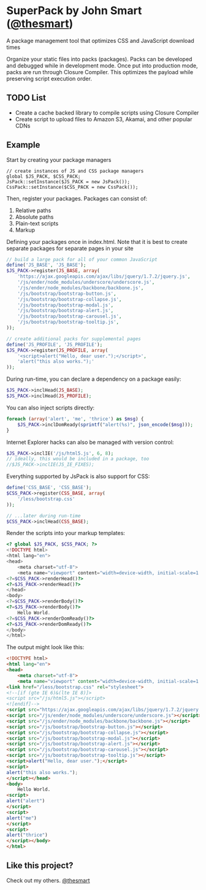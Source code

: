 SuperPack by John Smart ([@thesmart](https://github.com/thesmart))
=============

A package management tool that optimizes CSS and JavaScript download times

Organize your static files into packs (packages). Packs can be developed and debugged while in development mode. Once
put into production mode, packs are run through Closure Compiler.  This optimizes the payload while preserving script
execution order.

TODO List
---------

 * Create a cache backed library to compile scripts using Closure Compiler
 * Create script to upload files to Amazon S3, Akamai, and other popular CDNs

Example
-------

Start by creating your package managers

	// create instances of JS and CSS package managers
	global $JS_PACK, $CSS_PACK;
	JsPack::setInstance($JS_PACK = new JsPack());
	CssPack::setInstance($CSS_PACK = new CssPack());

Then, register your packages.  Packages can consist of:

 1. Relative paths
 1. Absolute paths
 1. Plain-text scripts
 1. Markup

Defining your packages once in index.html.  Note that it is best to create separate packages for separate pages in your site

```php
// build a large pack for all of your common JavaScript
define('JS_BASE', 'JS_BASE');
$JS_PACK->register(JS_BASE, array(
	'https://ajax.googleapis.com/ajax/libs/jquery/1.7.2/jquery.js',
	'/js/ender/node_modules/underscore/underscore.js',
	'/js/ender/node_modules/backbone/backbone.js',
	'/js/bootstrap/bootstrap-button.js',
	'/js/bootstrap/bootstrap-collapse.js',
	'/js/bootstrap/bootstrap-modal.js',
	'/js/bootstrap/bootstrap-alert.js',
	'/js/bootstrap/bootstrap-carousel.js',
	'/js/bootstrap/bootstrap-tooltip.js',
));

// create additional packs for supplemental pages
define('JS_PROFILE', 'JS_PROFILE');
$JS_PACK->register(JS_PROFILE, array(
	'<script>alert("Hello, dear user.");</script>',
	'alert("this also works.");'
));
```

During run-time, you can declare a dependency on a package easily:

```php
$JS_PACK->inclHead(JS_BASE);
$JS_PACK->inclHead(JS_PROFILE);
```

You can also inject scripts directly:

```php
foreach (array('alert', 'me', 'thrice') as $msg) {
	$JS_PACK->inclDomReady(sprintf("alert(%s)", json_encode($msg)));
}
```

Internet Explorer hacks can also be managed with version control:

```php
$JS_PACK->inclIE('/js/html5.js', 6, 8);
// ideally, this would be included in a package, too
//$JS_PACK->inclIE(JS_IE_FIXES);
```

Everything supported by JsPack is also support for CSS:

```php
define('CSS_BASE', 'CSS_BASE');
$CSS_PACK->register(CSS_BASE, array(
	'/less/bootstrap.css'
));

// ...later during run-time
$CSS_PACK->inclHead(CSS_BASE);
```

Render the scripts into your markup templates:

```php
<? global $JS_PACK, $CSS_PACK; ?>
<!DOCTYPE html>
<html lang="en">
<head>
	<meta charset="utf-8">
	<meta name="viewport" content="width=device-width, initial-scale=1.0">
<?=$CSS_PACK->renderHead()?>
<?=$JS_PACK->renderHead()?>
</head>
<body>
<?=$CSS_PACK->renderBody()?>
<?=$JS_PACK->renderBody()?>
	Hello World.
<?=$CSS_PACK->renderDomReady()?>
<?=$JS_PACK->renderDomReady()?>
</body>
</html>
```

The output might look like this:

```html
<!DOCTYPE html>
<html lang="en">
<head>
	<meta charset="utf-8">
	<meta name="viewport" content="width=device-width, initial-scale=1.0">
<link href="/less/bootstrap.css" rel="stylesheet">
<!--[if (gte IE 6)&(lte IE 8)]>
<script src="/js/html5.js"></script>
<![endif]-->
<script src="https://ajax.googleapis.com/ajax/libs/jquery/1.7.2/jquery.js"></script>
<script src="/js/ender/node_modules/underscore/underscore.js"></script>
<script src="/js/ender/node_modules/backbone/backbone.js"></script>
<script src="/js/bootstrap/bootstrap-button.js"></script>
<script src="/js/bootstrap/bootstrap-collapse.js"></script>
<script src="/js/bootstrap/bootstrap-modal.js"></script>
<script src="/js/bootstrap/bootstrap-alert.js"></script>
<script src="/js/bootstrap/bootstrap-carousel.js"></script>
<script src="/js/bootstrap/bootstrap-tooltip.js"></script>
<script>alert("Hello, dear user.");</script>
<script>
alert("this also works.");
</script></head>
<body>
	Hello World.
<script>
alert("alert")
</script>
<script>
alert("me")
</script>
<script>
alert("thrice")
</script></body>
</html>
```

Like this project?
------------------

Check out my others.
[@thesmart](https://twitter.com/thesmart)